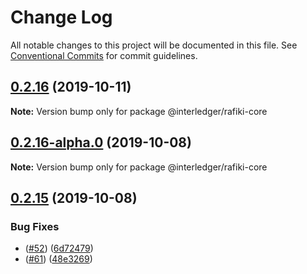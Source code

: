 # Change Log

All notable changes to this project will be documented in this file.
See [Conventional Commits](https://conventionalcommits.org) for commit guidelines.

## [0.2.16](https://github.com/interledgerjs/rafiki/compare/@interledger/rafiki-core@0.2.16-alpha.0...@interledger/rafiki-core@0.2.16) (2019-10-11)

**Note:** Version bump only for package @interledger/rafiki-core





## [0.2.16-alpha.0](https://github.com/interledgerjs/rafiki/compare/@interledger/rafiki-core@0.2.15...@interledger/rafiki-core@0.2.16-alpha.0) (2019-10-08)

**Note:** Version bump only for package @interledger/rafiki-core





## [0.2.15](https://github.com/interledgerjs/rafiki/compare/@interledger/rafiki-core@0.2.15...@interledger/rafiki-core@0.2.15) (2019-10-08)


### Bug Fixes

* ([#52](https://github.com/interledgerjs/rafiki/issues/52)) ([6d72479](https://github.com/interledgerjs/rafiki/commit/6d72479))
* ([#61](https://github.com/interledgerjs/rafiki/issues/61)) ([48e3269](https://github.com/interledgerjs/rafiki/commit/48e3269))
